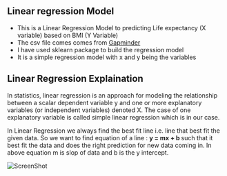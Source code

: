 ## Linear regression Model
* This is a Linear Regression Model to predicting Life expectancy (X variable) based on BMI (Y Variable)
* The csv file comes comes from [Gapminder](https://www.gapminder.org/)
* I have used sklearn package to build the regression model 
* It is a simple regression model with x and y being the variables

## Linear Regression Explaination

In statistics, linear regression is an approach for modeling the relationship between a scalar dependent variable y and one or more explanatory variables (or independent variables) denoted X. The case of one explanatory variable is called simple linear regression 
which is in our case. 

In Linear Regression we always find the best fit line i.e. line that best fit the given data.
So we want to find equation of a line : 
<b>y = mx + b </b> such that it best fit the data and does the right prediction for new data coming in. 
In  above equation m is slop of data and b is the y intercept. 

![ScreenShot](https://github.com/jayshah19949596/Deep_Learning_Nanodegree/blob/master/Linear%20Regression/Regression.PNG?raw=true)
